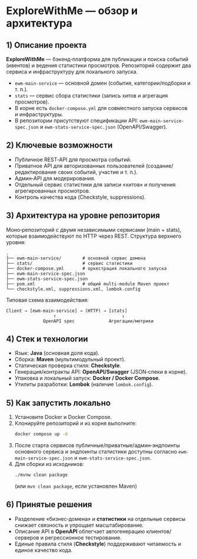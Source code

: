# ExploreWithMe — обзор и архитектура

## 1) Описание проекта
**ExploreWithMe** — бэкенд‑платформа для публикации и поиска событий (ивентов) и ведения статистики просмотров. Репозиторий содержит два сервиса и инфраструктуру для локального запуска.

- `ewm-main-service` — основной домен (события, категории/подборки и т. п.).
- `stats` — сервис сбора статистики (запись хитов и агрегация просмотров).
- В корне есть `docker-compose.yml` для совместного запуска сервисов и инфраструктуры.
- В репозитории присутствуют спецификации API: `ewm-main-service-spec.json` и `ewm-stats-service-spec.json` (OpenAPI/Swagger).

## 2) Ключевые возможности
- Публичное REST‑API для просмотра событий.
- Приватное API для авторизованных пользователей (создание/редактирование своих событий, участие и т. п.).
- Админ‑API для модерирования.
- Отдельный сервис статистики для записи «хитов» и получения агрегированных просмотров.
- Контроль качества кода (Checkstyle, suppressions).

## 3) Архитектура на уровне репозитория
Моно‑репозиторий с двумя независимыми сервисами (main + stats), которые взаимодействуют по HTTP через REST. Структура верхнего уровня:
```
.
├── ewm-main-service/        # основной сервис домена
├── stats/                   # сервис статистики
├── docker-compose.yml       # оркестрация локального запуска
├── ewm-main-service-spec.json
├── ewm-stats-service-spec.json
├── pom.xml                  # общий multi-module Maven проект
└── checkstyle.xml, suppressions.xml, lombok.config
```

Типовая схема взаимодействия:
```
Client → [ewm-main-service] → (HTTP) → [stats]
                  ↑                         ↓
              OpenAPI spec             Агрегации/метрики
```

## 4) Стек и технологии
- Язык: **Java** (основная доля кода).
- Сборка: **Maven** (мультимодульный проект).
- Статическая проверка стиля: **Checkstyle**.
- Генерация/контракты API: **OpenAPI/Swagger** (JSON‑спеки в корне).
- Упаковка и локальный запуск: **Docker / Docker Compose**.
- Утилиты разработки: **Lombok** (наличие `lombok.config`).

## 5) Как запустить локально
1. Установите Docker и Docker Compose.
2. Клонируйте репозиторий и из корня выполните:
   ```bash
   docker compose up -d
   ```
3. После старта сервисов публичные/приватные/админ‑эндпоинты основного сервиса и эндпоинты статистики доступны согласно `ewm-main-service-spec.json` и `ewm-stats-service-spec.json`.
4. Для сборки из исходников:
   ```bash
   ./mvnw clean package
   ```
   (или `mvn clean package`, если установлен Maven)

## 6) Принятые решения
- Разделение «бизнес‑домена» и **статистики** на отдельные сервисы снижает связность и упрощает масштабирование.
- Описание API в **OpenAPI** облегчает автогенерацию клиентов/серверов и регрессионное тестирование.
- Единые правила стиля (**Checkstyle**) поддерживают читаемость и единое качество кода.
